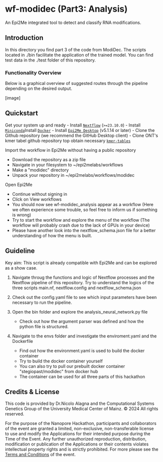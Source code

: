 # wf-modidec (Part3: Analysis)
An Epi2Me integrated tool to detect and classify RNA modifications. 


## Introduction
In this directory you find part 3 of the code from ModiDec. The scripts located in ./bin facilitate the application of the trained model. You can find test data in the ./test folder of this repository.


### Functionality Overview
Below is a graphical overview of suggested routes through the pipeline depending on the desired output.

[image]

## Quickstart
Get your system up and ready
    -  Install [`Nextflow`](https://www.nextflow.io/docs/latest/getstarted.html#installation) (`>=23.10.0`)
    -  Install [`Miniconda`](https://conda.io/miniconda.html)Install [`Docker`](https://conda.io/miniconda.html)
    -  Install [`Epi2Me Desktop`](https://labs.epi2me.io) (v5.1.14 or later)
    -  Clone the Github repository (we recommend the GitHub Desktop client)
    -  Clone ONT's kmer tabel github repository top obtain necessary [`kmer-tables`](https://github.com/nanoporetech/kmer_models)

Import the workflow in Epi2Me without having a public repository
   -  Download the repository as a zip file
   -  Navigate in your filesystem to ~/epi2melabs/workflows
   -  Make a "modidec" directory
   -  Unpack your repository in ~/epi2melabs/workflows/modidec

Open Epi2Me
   -  Continue without signing in
   -  Click on View workflows
   -  You should now see wf-modidec_analysis appear as a workflow (Here we often experience some trouble, so feel free to inform us if something is wrong)
   -  Try to start the workflow and explore the menu of the workflow (The workflow will probably crash due to the lack of GPUs in your device) 
   -  Please have another look into the nextflow_schema.json file for a better understanding of how the menu is built.


## Guideline
Key aim: This script is already compatible with Epi2Me and can be explored as a show case. 


1. Navigate throug the functions and logic of Nextflow processes and the Nextflow pipeline of this repository. Try to understand the logics of the three scripts main.nf, nextflow.config and nextflow_schema.json
    
2. Check out the config.yaml file to see which input parameters have been necessary to run the pipeline.

3. Open the bin folder and explore the analysis_neural_network.py file
   -  Check out how the argument parser was defined and how the python file is structured.

4. Navigate to the envs folder and investigate the enviroment.yaml and the Dockerfile
   -  Find out how the environment.yaml is used to build the docker container
   -  Try to build the docker container yourself
   -  You can also try to pull our prebuilt docker container "stegiopast/modidec" from docker hub
   -  The container can be used for all three parts of this hackathon


## Credits & License

This code is provided by Dr.Nicolo Alagna and the Computational Systems Genetics Group of the University Medical Center of Mainz. © 2024 All rights reserved.

For the purpose of the Nanopore Hackathon, participants and collaborators of the event are granted a limited, non-exclusive, non-transferable license to use and modify the Applications for their intended purpose during the Time of the Event. Any further unauthorized reproduction, distribution, modification or publication of the Applications or their contents violates intellectual property rights and is strictly prohibited. For more please see the [Terms and Conditions](https://drive.google.com/file/d/18WN3YRoY9YvpYq6RCtwUQre-VAbN7jH6/view?usp=sharing) of the event.


